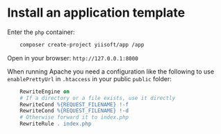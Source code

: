 # Install an application template

Enter the `php` container:

```bash
    composer create-project yiisoft/app /app
```

Open in your browser: `http://127.0.0.1:8000`

When running Apache you need a configuration like the following to use `enablePrettyUrl` in `.htaccess` in your public `public` folder:

```apache
    RewriteEngine on
    # If a directory or a file exists, use it directly
    RewriteCond %{REQUEST_FILENAME} !-f
    RewriteCond %{REQUEST_FILENAME} !-d
    # Otherwise forward it to index.php
    RewriteRule . index.php
```
